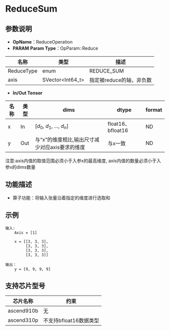 # ReduceSum

## 参数说明

- **OpName**：ReduceOperation
- **PARAM**
  **Param Type**：OpParam::Reduce

| 名称       | 类型             | 描述                     |
| ---------- | ---------------- | ------------------------ |
| ReduceType | enum             | REDUCE_SUM               |
| axis       | SVector<Int64_t> | 指定被reduce的轴，非负数 |

- **In/Out Tensor**

| 名称 | 类型 | dims                                             | dtype             | format |
| ---- | ---- | ------------------------------------------------ | ----------------- | ------ |
| x    | In   | [$d_0$, $d_1$, ..., $d_n$]                 | float16、bfloat16 | ND     |
| y    | Out  | 与“x”的维度相比,输出尺寸减少对应axis要求的维度 | 与x一致           | ND     |

注意:axis内值的取值范围必须小于入参x的最高维度,
  axis内值的数量必须小于入参x的dims数量

## 功能描述

- 算子功能：将输入张量沿着指定的维度进行选取和

## 示例

```
输入:
    Axis = [1]

    x = [[3, 3, 3],
         [3, 3, 3],
         [3, 3, 3],
         [3, 3, 3]]

输出：
    y = [9, 9, 9, 9]
```

## 支持芯片型号

| 芯片名称   | 约束                   |
| ---------- | ---------------------- |
| ascend910b | 无                     |
| ascend310p | 不支持bfloat16数据类型 |
